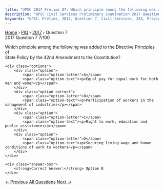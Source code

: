 ```yaml
---
title: "UPSC 2017 Prelims Q7: Which principle among the following was added to the Directi..."
description: "UPSC Civil Services Preliminary Examination 2017 Question 7 with options and answer"
keywords: "UPSC, Prelims, 2017, Question 7, Civil Services, IAS, Previous Year Questions"
---
```


<nav class="breadcrumb">
    <a href="../../">Home</a>
    <span>›</span>
    <a href="../">PIQ</a>
    <span>›</span>
    <a href="./">2017</a>
    <span>›</span>
    <span>Question 7</span>
</nav>

<div class="question-header">
    <div class="question-meta">
        <span class="year-badge">2017</span>
        <span class="question-number">Question 7</span>
        <span class="progress">7/100</span>
    </div>
    <div class="progress-bar">
        <div class="progress-fill" style="width: 7.0%"></div>
    </div>
</div>

<div class="question-content">
    <div class="question-text">
        <p>Which principle among the following was added to the Directive Principles of<br />
State Policy by the 42nd Amendment to the Constitution?</p>
    </div>
    
    <div class="options">
        <div class="option">
            <span class="option-letter">A</span>
            <span class="option-text"><p>Equal pay for equal work for both men and women</p></span>
        </div>
        <div class="option correct">
            <span class="option-letter">B</span>
            <span class="option-text"><p>Participation of workers in the management of industries</p></span>
        </div>
        <div class="option">
            <span class="option-letter">C</span>
            <span class="option-text"><p>Right to work, education and public assistance</p></span>
        </div>
        <div class="option">
            <span class="option-letter">D</span>
            <span class="option-text"><p>Securing living wage and human conditions of work to workers</p></span>
        </div>
    </div>

    <div class="answer-box">
        <strong>Correct Answer:</strong> Option B
    </div>
</div>

<div class="question-nav">
    <a href="../q006-consider-the-following-statements-in-respect-of-tr/" class="nav-btn prev">← Previous</a>
    <a href="../" class="nav-btn center">All Questions</a>
    <a href="../q008-which-one-of-the-following-statements-is-correct/" class="nav-btn next">Next →</a>
</div>
